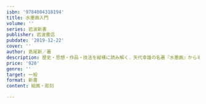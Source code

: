 ```yaml
---
isbn: '9784004318194'
title: 水墨画入門
volume: ''
series: 岩波新書
publisher: 岩波書店
pubdate: '2019-12-22'
cover: ''
author: 島尾新／著
description: 歴史・思想・作品・技法を縦横に読み解く．矢代幸雄の名著『水墨画』から半世紀，あらたな水墨画への道案内．
price: '920'
genre: ''
target: 一般
format: 新書
content: 絵画・彫刻

---
```

